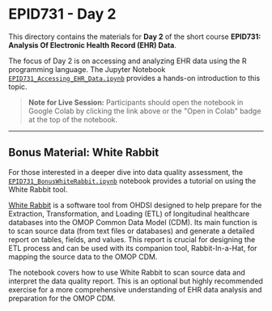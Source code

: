 # EPID731 - Day 2

This directory contains the materials for **Day 2** of the short course **EPID731: Analysis Of Electronic Health Record (EHR) Data**.

The focus of Day 2 is on accessing and analyzing EHR data using the R programming language. The Jupyter Notebook [`EPID731_Accessing_EHR_Data.ipynb`](https://colab.research.google.com/github/FritscheLab/EPID731/blob/main/Day2/EPID731_Accessing_EHR_Data.ipynb) provides a hands-on introduction to this topic.

> **Note for Live Session:** Participants should open the notebook in Google Colab by clicking the link above or the "Open in Colab" badge at the top of the notebook.

---

## Bonus Material: White Rabbit

For those interested in a deeper dive into data quality assessment, the [`EPID731_BonusWhiteRabbit.ipynb`](https://colab.research.google.com/github/FritscheLab/EPID731/blob/main/Day2/EPID731_BonusWhiteRabbit.ipynb) notebook provides a tutorial on using the White Rabbit tool.

[White Rabbit](httpss://www.ohdsi.org/analytic-tools/whiterabbit-for-etl-design/) is a software tool from OHDSI designed to help prepare for the Extraction, Transformation, and Loading (ETL) of longitudinal healthcare databases into the OMOP Common Data Model (CDM). Its main function is to scan source data (from text files or databases) and generate a detailed report on tables, fields, and values. This report is crucial for designing the ETL process and can be used with its companion tool, Rabbit-In-a-Hat, for mapping the source data to the OMOP CDM.

The notebook covers how to use White Rabbit to scan source data and interpret the data quality report. This is an optional but highly recommended exercise for a more comprehensive understanding of EHR data analysis and preparation for the OMOP CDM.
